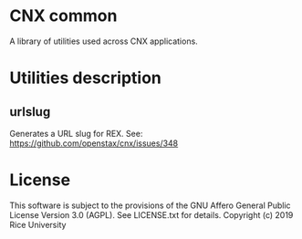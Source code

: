 # CNX common

A library of utilities used across CNX applications.

# Utilities description

## urlslug

Generates a URL slug for REX. See: https://github.com/openstax/cnx/issues/348

# License

This software is subject to the provisions of the GNU Affero General
Public License Version 3.0 (AGPL). See LICENSE.txt for details.
Copyright (c) 2019 Rice University
